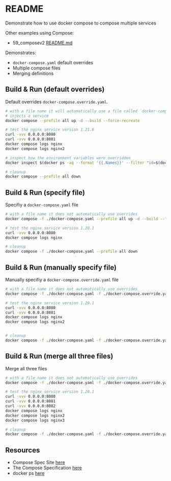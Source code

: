 # README

Demonstrate how to use docker compose to compose multiple services

Other examples using Compose:

* 59_composev2 [README.md](../59_composev2/README.md)  

Demonstrates:

* `docker-compose.yaml` default overrides
* Multiple compose files
* Merging definitions

## Build & Run (default overrides)

Default overrides `docker-compose.override.yaml`.

```sh
# with a file name it will automatically use a file called `docker-compose.override.yaml`
# injects a service 
docker compose --profile all up -d --build --force-recreate

# test the nginx service version 1.21.6
curl -vvv 0.0.0.0:8080
curl -vvv 0.0.0.0:8081
docker compose logs nginx
docker compose logs nginx2

# inspect how the environment variables were overridden
docker inspect $(docker ps -aq --format '{{.Names}}' --filter "id=$(docker compose ps nginx -q)")

# cleanup
docker compose --profile all down             
```

## Build & Run (specify file)

Specifiy a `docker-compose.yaml` file

```sh
# with a file name it does not automatically use overrides
docker compose -f ./docker-compose.yaml --profile all up -d --build --force-recreate

# test the nginx service version 1.20.1
curl -vvv 0.0.0.0:8080
docker compose logs nginx

# cleanup
docker compose -f ./docker-compose.yaml --profile all down             
```

## Build & Run (manually specify file)

Manually specifiy a `docker-compose.override.yaml` file

```sh
# with a file name it does not automatically use overrides
docker compose -f ./docker-compose.yaml -f ./docker-compose.override.yaml --profile all up -d --build --force-recreate

# test the nginx service version 1.20.1
curl -vvv 0.0.0.0:8080
curl -vvv 0.0.0.0:8081
docker compose logs nginx
docker compose logs nginx2


# cleanup
docker compose -f ./docker-compose.yaml -f ./docker-compose.override.yaml --profile all down             
```

## Build & Run (merge all three files)

Merge all three files  

```sh
# with a file name it does not automatically use overrides
docker compose -f ./docker-compose.yaml -f ./docker-compose.override.yaml -f ./docker-compose.nginx3.yaml --profile all up -d --build --force-recreate

# test the nginx service version 1.20.1
curl -vvv 0.0.0.0:8080
curl -vvv 0.0.0.0:8081
curl -vvv 0.0.0.0:8082
docker compose logs nginx
docker compose logs nginx2
docker compose logs nginx3

# cleanup
docker compose -f ./docker-compose.yaml -f ./docker-compose.override.yaml -f ./docker-compose.nginx3.yaml --profile all down
```

## Resources

* Compose Spec Site [here](https://www.compose-spec.io/)
* The Compose Specification [here](https://github.com/compose-spec/compose-spec/blob/master/spec.md)
* docker ps [here](https://docs.docker.com/engine/reference/commandline/ps/)
